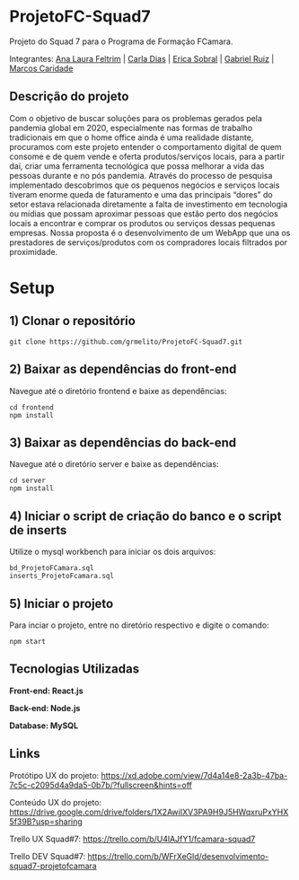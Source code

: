 # ProjetoFC-Squad7
Projeto do Squad 7 para o Programa de Formação FCamara.

Integrantes: [Ana Laura Feltrim](https://github.com/AnaLauraFeltrim) |
[Carla Dias](https://github.com/Carllotta) |
[Erica Sobral](https://github.com/EricaSobral) |
[Gabriel Ruiz](https://github.com/grmelito) |
[Marcos Caridade](https://github.com/marcoskgithub) 


## Descrição do projeto
Com o objetivo de buscar soluções para os problemas gerados pela pandemia global em 2020, especialmente nas formas de trabalho tradicionais em que o home office ainda é uma realidade distante, procuramos com este projeto entender o comportamento digital de quem consome e de quem vende e oferta produtos/serviços locais, para a partir daí, criar uma ferramenta tecnológica que possa melhorar a vida das pessoas durante e no pós pandemia. Através do processo de pesquisa implementado descobrimos que os pequenos negócios e serviços locais tiveram enorme queda de faturamento e uma das principais “dores” do setor estava relacionada diretamente a falta de investimento em tecnologia ou mídias que possam aproximar pessoas que estão perto dos negócios locais a encontrar e comprar os produtos ou serviços dessas pequenas empresas. 
Nossa proposta é o desenvolvimento de um WebApp que una os prestadores de serviços/produtos com os compradores locais filtrados por proximidade.

# Setup

## 1) Clonar o repositório
```
git clone https://github.com/grmelito/ProjetoFC-Squad7.git
```
## 2) Baixar as dependências do front-end
Navegue até o diretório frontend e baixe as dependências:
```
cd frontend
npm install
```
## 3) Baixar as dependências do back-end
Navegue até o diretório server e baixe as dependências:
```
cd server
npm install
```
## 4) Iniciar o script de criação do banco e o script de inserts
Utilize o mysql workbench para iniciar os dois arquivos:
```
bd_ProjetoFCamara.sql
inserts_ProjetoFcamara.sql
```
## 5) Iniciar o projeto
Para inciar o projeto, entre no diretório respectivo e digite o comando:
```
npm start
```
## Tecnologias Utilizadas

**Front-end: React.js**

**Back-end: Node.js**

**Database: MySQL**

## Links

Protótipo UX do projeto: https://xd.adobe.com/view/7d4a14e8-2a3b-47ba-7c5c-c2095d4a9da5-0b7b/?fullscreen&hints=off

Conteúdo UX do projeto: https://drive.google.com/drive/folders/1X2AwiIXV3PA9H9J5HWqxruPxYHX5f39B?usp=sharing

Trello UX Squad#7: https://trello.com/b/U4lAJfY1/fcamara-squad7

Trello DEV Squad#7: https://trello.com/b/WFrXeGld/desenvolvimento-squad7-projetofcamara
